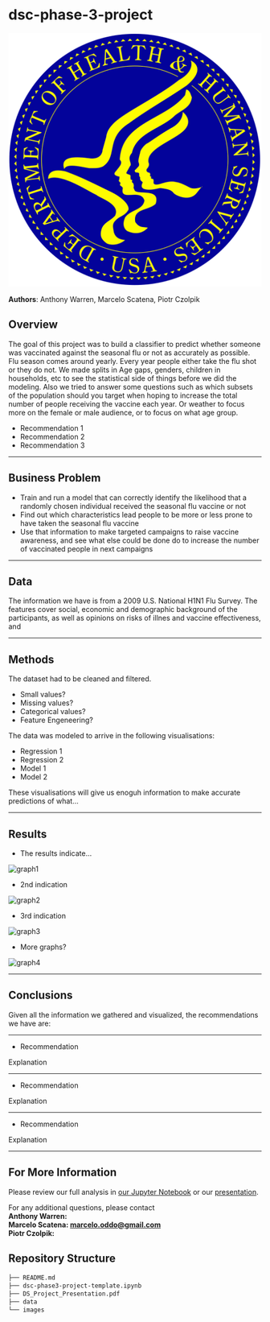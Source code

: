 # dsc-phase-3-project

![intro_img](./images/DHandHS.png)

**Authors**: Anthony Warren, Marcelo Scatena, Piotr Czolpik

## Overview

The goal of this project was to build a classifier to predict whether someone was vaccinated against the seasonal flu or not as accurately as possible. Flu season comes around yearly. Every year people either take the flu shot or they do not. We made splits in Age gaps, genders, children in households, etc to see the statistical side of things before we did the modeling. Also we tried to answer some questions such as which subsets of the population should you target when hoping to increase the total number of people receiving the vaccine each year. Or weather to focus more on the female or male audience, or to focus on what age group. 

* Recommendation 1
* Recommendation 2
* Recommendation 3
***

## Business Problem

* Train and run a model that can correctly identify the likelihood that a randomly chosen individual received the seasonal flu vaccine or not
* Find out which characteristics lead people to be more or less prone to have taken the seasonal flu vaccine 
* Use that information to make targeted campaigns to raise vaccine awareness, and see what else could be done do to increase the number of vaccinated people in next campaigns
***

## Data

The information we have is from a 2009 U.S. National H1N1 Flu Survey. The features cover social, economic and demographic background of the participants, as well as opinions on risks of illnes and vaccine effectiveness, and
***

## Methods

The dataset had to be cleaned and filtered. 
* Small values?
* Missing values?
* Categorical values?
* Feature Engeneering?

The data was modeled to arrive in the following visualisations:
* Regression 1
* Regression 2
* Model 1
* Model 2

These visualisations will give us enoguh information to make accurate predictions of what...
***

## Results

* The results indicate...

![graph1](./images/image_1.png)

* 2nd indication

![graph2](./images/image_2.png)

* 3rd indication

![graph3](./images/image_3.png)

* More graphs?

![graph4](./images/image_4.png)
***

## Conclusions

Given all the information we gathered and visualized, the recommendations we have are:
***
* Recommendation

Explanation

***
* Recommendation

Explanation

***
* Recommendation

Explanation
***

## For More Information

Please review our full analysis in [our Jupyter Notebook](./dsc-phase3-project.ipynb) or our [presentation](./dsc-phase3-presentation.pdf).

For any additional questions, please contact<br />
**Anthony Warren:**<br />
**Marcelo Scatena: marcelo.oddo@gmail.com**<br />
**Piotr Czolpik:**<br />

## Repository Structure


```
├── README.md                           
├── dsc-phase3-project-template.ipynb   
├── DS_Project_Presentation.pdf         
├── data                                
└── images                              
```
